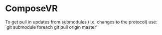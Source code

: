 # ComposeVR

To get pull in updates from submodules (i.e. changes to the protocol) use:
`git submodule foreach git pull origin master'
